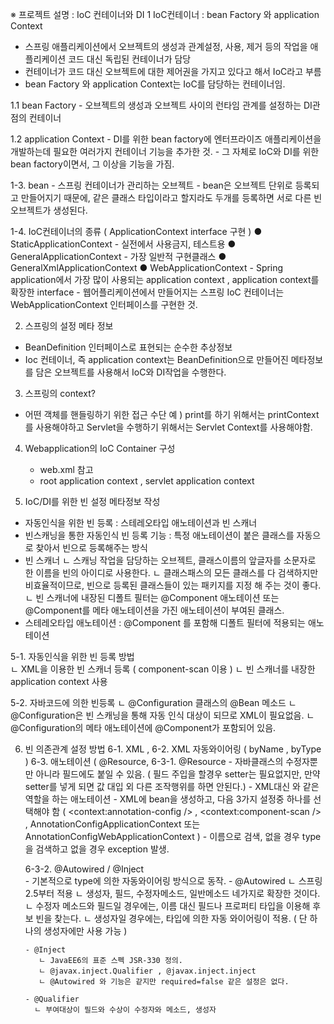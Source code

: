 
※ 프로젝트 설명 : IoC 컨테이너와 DI
 1 IoC컨테이너 : bean Factory 와 application Context 
   - 스프링 애플리케이션에서 오브젝트의 생성과 관계설정, 사용, 제거 등의 작업을 애플리케이션 코드 대신 독립된 컨테이너가 담당
   - 컨테이너가 코드 대신 오브젝트에 대한 제어권을 가지고 있다고 해서 IoC라고 부름
   - bean Factory 와 application Context는 IoC를 담당하는 컨테이너임.
   
  1.1 bean Factory
    - 오브젝트의 생성과 오브젝트 사이의 런타임 관계를 설정하는 DI관점의 컨테이너 
  
  1.2 application Context
    - DI를 위한 bean factory에 엔터프라이즈 애플리케이션을 개발하는데 필요한 여러가지 컨테이너 기능을 추가한 것.
    - 그 자체로 IoC와 DI를 위한 bean factory이면서, 그 이상을 기능을 가짐.
    
  1-3. bean
    - 스프링 컨테이너가 관리하는 오브젝트
    - bean은 오브젝트 단위로 등록되고 만들어지기 때문에, 같은 클래스 타입이라고 할지라도 두개를 등록하면 서로 다른 빈 오브젝트가 생성된다.
    
  1-4. IoC컨테이너의 종류 ( ApplicationContext interface 구현 ) 
    ● StaticApplicationContext 
      - 실전에서 사용금지, 테스트용 
    ● GeneralApplicationContext
      - 가장 일반적 구현클래스
    ● GeneralXmlApplicationContext
    ● WebApplicationContext 
      - Spring application에서 가장 많이 사용되는 application context , application context를 확장한 interface
      - 웹어플리케이션에서 만들어지는 스프링 IoC 컨테이너는 WebApplicationContext 인터페이스를 구현한 것.  
 
2. 스프링의 설정 메타 정보
  - BeanDefinition 인터페이스로 표현되는 순수한 추상정보
  - Ioc 컨테이너, 즉 application context는 BeanDefinition으로 만들어진 메타정보를 담은 오브젝트를 사용해서 IoC와 DI작업을 수행한다.
  
 3. 스프링의 context?
  - 어떤 객체를 핸들링하기 위한 접근 수단
     예 ) print를 하기 위해서는 printContext를 사용해야하고 Servlet을 수행하기 위해서는 Servlet Context를 사용해야함.
      
 4. Webapplication의 IoC Container 구성
    - web.xml 참고
    - root application context , servlet application context 
 
   
 5. IoC/DI를 위한 빈 설정 메타정보 작성 
   - 자동인식을 위한 빈 등록 : 스테레오타입 애노테이션과 빈 스캐너
   - 빈스캐닝을 통한 자동인식 빈 등록 기능 : 특정 애노테이션이 붙은 클래스를 자동으로 찾아서 빈으로 등록해주는 방식
   - 빈 스캐너 
      ㄴ 스캐닝 작업을 담당하는 오브젝트, 클래스이름의 앞글자를 소문자로 한 이름을 빈의 아이디로 사용한다.
      ㄴ 클래스패스의 모든 클래스를 다 검색하지만 비효율적이므로, 빈으로 등록된 클래스들이 있는 패키지를 지정 해 주는 것이 좋다.
      ㄴ 빈 스캐너에 내장된 디폴트 필터는 @Component 애노테이션 또는 @Component를 메타 애노테이션을 가진 애노테이션이 부여된 클래스.
   - 스테레오타입 애노테이션 : @Component 를 포함해 디폴트 필터에 적용되는 애노테이션
  
 5-1. 자동인식을 위한 빈 등록 방법																	
   ㄴ XML을 이용한 빈 스캐너 등록 ( component-scan 이용 ) 
   ㄴ 빈 스캐너를 내장한 application context 사용
   	
 5-2. 자바코드에 의한 빈등록
    ㄴ @Configuration 클래스의 @Bean 메소드
    ㄴ @Configuration은 빈 스캐닝을 통해 자동 인식 대상이 되므로 XML이 필요없음.
    ㄴ @Configuration의 메타 애노테이션에 @Component가 포함되어 있음.
    
 
 6. 빈 의존관계 설정 방법
   6-1. XML <property> , <constructor-arg> 
   6-2. XML 자동와이어링 ( byName , byType ) 
   6-3. 애노테이션 ( @Resource,
     6-3-1. @Resource
        - 자바클래스의 수정자뿐만 아니라 필드에도 붙일 수 있음. ( 필드 주입을 할경우 setter는 필요없지만, 만약 setter를 넣게 되면 값 대입 외 다른 조작행위를 하면 안된다.)
        - XML대신 <property>와 같은 역할을 하는 애노테이션 
        - XML에 bean을 생성하고, 다음 3가지 설정중 하나를 선택해야 함
          ( <context:annotation-config /> , <context:component-scan /> , AnnotationConfigApplicationContext 또는 AnnotationConfigWebApplicationContext )
        - 이름으로 검색, 없을 경우 type을 검색하고 없을 경우 exception 발생.  
        
     6-3-2. @Autowired / @Inject    
        - 기본적으로 type에 의한 자동와이어링 방식으로 동작.
        - @Autowired 
           ㄴ 스프링 2.5부터 적용
           ㄴ 생성자, 필드, 수정자메소드, 일반메소드 네가지로 확장한 것이다.
           ㄴ 수정자 메소드와 필드일 경우에는, 이름 대신 필드나 프로퍼티 타입을 이용해 후보 빈을 찾는다.
          ㄴ 생성자일 경우에는, 타입에 의한 자동 와이어링이 적용. ( 단 하나의 생성자에만 사용 가능 ) 
           
        - @Inject
           ㄴ JavaEE6의 표준 스펙 JSR-330 정의.
           ㄴ @javax.inject.Qualifier , @javax.inject.inject
           ㄴ @Autowired 와 기능은 같지만 required=false 같은 설정은 없다.
           
        - @Qualifier 
          ㄴ 부여대상이 필드와 수상이 수정자와 메소드, 생성자